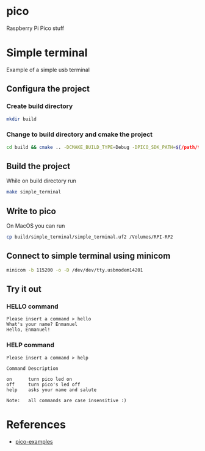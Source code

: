 # pico
Raspberry Pi Pico stuff

# Simple terminal
Example of a simple usb terminal

## Configura the project
### Create build directory
```bash
mkdir build
```
### Change to build directory and cmake the project
```bash
cd build && cmake .. -DCMAKE_BUILD_TYPE=Debug -DPICO_SDK_PATH=${/path/to/pico-sdk}
```

## Build the project
While on build directory run
```bash
make simple_terminal
```

## Write to pico
On MacOS you can run
```bash
cp build/simple_terminal/simple_terminal.uf2 /Volumes/RPI-RP2
```

## Connect to simple terminal using minicom
```bash
minicom -b 115200 -o -D /dev/dev/tty.usbmodem14201
```

## Try it out

### HELLO command
```text
Please insert a command > hello
What's your name? Enmanuel
Hello, Enmanuel!
```
### HELP command
```text
Please insert a command > help                                                  
                                                                                
Command Description                                                             
                                                                                
on      turn pico led on                                                        
off     turn pico's led off                                                     
help    asks your name and salute                                               
                                                                                
Note:   all commands are case insensitive :)  
```

# References
- [pico-examples](https://github.com/raspberrypi/pico-examples)
